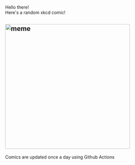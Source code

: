 Hello there! <br>Here's a random xkcd comic!<br>
## <img src="https://imgs.xkcd.com/comics/flash_gatsby.png" alt="meme" width="400"/><br>
Comics are updated once a day using Github Actions